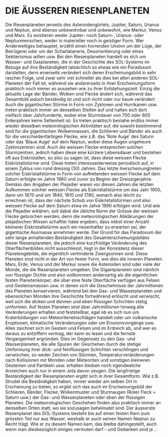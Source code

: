# DIE ÄUSSEREN RIESENPLANETEN
Die Riesenplaneten jenseits des Asteroidengürtels, Jupiter, Saturn, Uranus und Neptun, sind ebenso unbewohnbar und unbewohnt, wie Merkur, Venus und Mars. Es existieren weder Jupiter- noch Saturn-, Uranus- oder Neptunmenschen, weder in materieller noch in geistiger Form. Wer Anderweitiges behauptet, erzählt einen horrenden Unsinn um der Lüge, der Betrügerei oder um der Scharlatanerie, Desorientierung oder eines Sektierismus willen usw. Bei den Riesenplaneten handelt es sich um Wasser- und Gasplaneten, die in der Geschichte des SOL-Systems im Bezuge auf ihre Beständigkeit tatsächlich so etwas wie ein Paradoxum darstellen, denn einerseits verändert sich deren Erscheinungsbild in sehr rascher Folge, und zwar sehr viel schneller als dies bei allen anderen SOL-Planeten der Fall ist, während sie andererseits in ihrer Erscheinungsform praktisch noch immer so aussehen wie zu ihrer Entstehungszeit. Einzig die aktuelle Lage der Bänder, Wolken und Flecke ändert sich, während das Gesamtbild jedoch beständig ist und sich nicht oder nur kaum verändert. Auch die gigantischen Stürme in Form von Zyklonen und Hurrikanen usw. treten praktisch immer an denselben Stellen auf und halten sich dort vielfach über Jahrhunderte, wobei eine Sturmdauer von 700 oder 800 Erdenjahren keine Seltenheit ist. Es treten praktisch beinahe endlos immer wieder dieselben meteorologischen Aktivitäten auf, die sowohl bestimmend sind für die gigantischen Wolkenmassen, die Schlieren und Bänder als auch für die verschiedenfarbigen Flecke, wie z.B. das ‘Rote Auge’ des Saturn oder das ‘Blaue Auge’ auf dem Neptun, wobei diese Augen ungeheure Zyklonzentren sind. Auch die weissen Flecke entsprechen solchen Sturmzentren, jedoch haben diese eine kürzere Lebensdauer und bestehen oft aus Eiskristallen, so also zu sagen ist, dass diese weissen Flecke Eiskristallstürme sind. Diese treten interessanterweise periodisch auf, in einem Zyklus von rund dreissig (30) Jahren. Das letzte Inerscheinungtreten solcher Eiskristallstürme in Form von auftretenden weissen Flecke auf dem Saturn erfolgte im Jahre 1960 und zuvor zu Beginn der Dreissigerjahre. Gemäss den Angaben der Plejadier waren vor diesen Jahren die letzten Aufkommen solcher weissen Flecke als Eiskristallstürme um das Jahr 1900, dann um 1870 und um 1840, 1810 und 1780, wonach also leicht zu errechnen ist, dass der nächste Schub von Eiskristallstürmen und also weissen Flecke auf dem Saturn etwa im Jahre 1990 erfolgen wird. Und wie die Plejadier erklären, soll dabei die übliche Norm der Grösse der weissen Flecke gebrochen werden, denn die meteorologischen Abklärungen der plejadischen Wissen schaftler habe ergeben, dass nebst einer Anzahl kleinerer Eiskristallstürme auch ein riesenhafter zu erwarten sei, der gigantische Ausmasse annehmen werde.
Der Grund für das Paradoxum der sehr lange anhaltenden Beständigkeit des Gesamterscheinungsbildes dieser Riesenplaneten, die jedoch eine kurzfristige Veränderung des Oberflächenbildes nicht ausschliesst, liegt in der Konsistenz dieser Planetengebilde, die eigentlich verhinderte Zwergsonnen sind. Diese Planeten sind nicht in der Art von fester Form, wie dies die inneren Planeten Mars, Erde, Venus und der Merkur sowie die Asteroiden sind oder viele der Monde, die die Riesenplaneten umgeben. Die Gigantplaneten sind nämlich von flüssiger Dichte und also vollkommen andersartig als die eigentlichen festen Planetenkörper, die über eine feste Oberfläche verfügen aus Felsen und Gesteinsmassen usw. in denen sich die Geschehnisse der Jahrmillionen des Planeten konservieren, während bei den Gas- und Wasserplaneten und ebensolchen Monden ihre Geschichte fortwährend erlöscht und verwischt, weil sich die dicken und dünnen und eben flüssigen Schichten stetig umformen. Auf festen Planeten sind über Jahrmillionen hinweg alle Veränderungen erhalten und feststellbar, egal ob es sich nun um Kraterbildungen von Meteoriteneinschlägen handelt oder um vulkanische Eruptionen, klimatische Veränderungen oder um Erosionsvorgänge usw. Alles zeichnet sich im Gestein und Felsen und im Erdreich ab, und wer es daraus zu entziffern vermag, der kann es lesen und die fernste Vergangenheit ergründen. Dies im Gegensatz zu den Gas- und Wasserplaneten, die alle Spuren der Geschehen durch die stetige Umformung ihrer dick- und feinflüssigen Schichten verschlingen und verwischen, so weder Zeichen von Stürmen, Temperaturveränderungen nach Kollisionen mit Monden oder Meteoriten und sonstigen kleineren Gesteinen und Partikeln usw. erhalten bleiben noch irgendwelche Anzeichen auch nur in einem Jota davon zeugen.
Die langfristige Beständigkeit der Riesenplaneten ergibt sich in ihrer Gesamtform. Wie z.B. Strudel die Beständigkeit haben, immer wieder am selben Ort in Erscheinung zu treten, so ergibt sich das auch im Erscheinungsbild der Schlieren, Bänder, Flecke, Wolkenmuster und Sturmaugen (Roter Fleck = Saturn usw.) der Gas- und Wasserplaneten oder eben der flüssigen Planeten. Die meteorologischen Geschehen finden also praktisch immer an denselben Orten statt, wo sie sozusagen beheimatet sind.
Der äusserste Riesenplanet des SOL-Systems besteht bis auf einen festen Kern zum grössten Teil nur aus Wasser, weshalb er auch seinen Namen Neptun zu Recht trägt. Wie er zu diesem Namen kam, das bleibe dahingestellt, auch wenn man diesbezüglich einiges vermuten darf – und Gedanken sind ja …